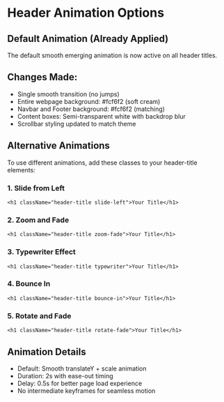 # Header Animation Options

## Default Animation (Already Applied)
The default smooth emerging animation is now active on all header titles.

## Changes Made:
- Single smooth transition (no jumps)
- Entire webpage background: #fcf6f2 (soft cream)
- Navbar and Footer background: #fcf6f2 (matching)
- Content boxes: Semi-transparent white with backdrop blur
- Scrollbar styling updated to match theme

## Alternative Animations
To use different animations, add these classes to your header-title elements:

### 1. Slide from Left
```tsx
<h1 className="header-title slide-left">Your Title</h1>
```

### 2. Zoom and Fade
```tsx
<h1 className="header-title zoom-fade">Your Title</h1>
```

### 3. Typewriter Effect
```tsx
<h1 className="header-title typewriter">Your Title</h1>
```

### 4. Bounce In
```tsx
<h1 className="header-title bounce-in">Your Title</h1>
```

### 5. Rotate and Fade
```tsx
<h1 className="header-title rotate-fade">Your Title</h1>
```

## Animation Details
- Default: Smooth translateY + scale animation
- Duration: 2s with ease-out timing
- Delay: 0.5s for better page load experience
- No intermediate keyframes for seamless motion
